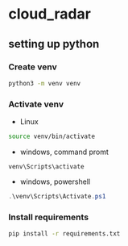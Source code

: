 # cloud_radar


## setting up python

### Create venv

```bash
python3 -m venv venv
```

### Activate venv

- Linux

```bash
source venv/bin/activate
```

- windows, command promt

``` shell
venv\Scripts\activate
```

- windows, powershell

``` powershell
.\venv\Scripts\Activate.ps1
```

### Install requirements

```bash
pip install -r requirements.txt
```
